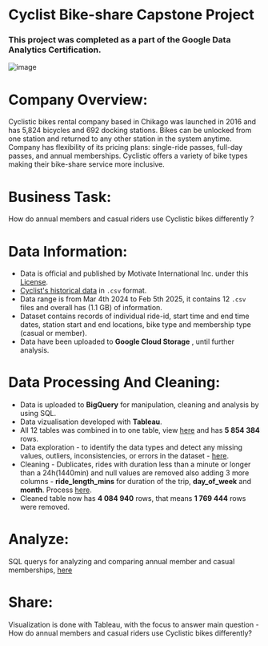 # Cyclist Bike-share Capstone Project
### This project was completed as a part of the Google Data Analytics Certification.
![image](https://miro.medium.com/v2/resize:fit:768/0*Udb72NivtDgfeetj.png)

# Company Overview:
Cyclistic bikes rental company based in Chikago was launched in 2016 and has 5,824  bicycles and 692 docking stations. Bikes can be unlocked from one station and returned to any other station in the
system anytime. Company has flexibility of its pricing plans: single-ride passes, full-day passes, and annual memberships. Cyclistic offers a variety of bike types making their bike-share service more inclusive.

# Business Task:
How do annual members and casual riders use Cyclistic bikes differently ?

# Data Information:

* Data is official and published by Motivate International Inc. under this [License](https://divvybikes.com/data-license-agreement).
* [Cyclist's historical data](https://divvy-tripdata.s3.amazonaws.com/index.html) in `.csv` format.
* Data range is from Mar 4th 2024 to Feb 5th 2025, it contains 12 `.csv` files and overall has (1.1 GB) of information.
* Dataset contains records of individual ride-id, start time and end time dates, station start and end locations, bike type and membership type (casual or member).
* Data have been uploaded to **Google Cloud Storage** , until further analysis.

# Data Processing And Cleaning:
* Data is uploaded to **BigQuery** for manipulation, cleaning and analysis by using SQL.
* Data vizualisation developed with **Tableau**.
* All 12 tables was combined in to one table, view [here](https://github.com/Aurimas-N/Cyclist-Bike-share-Analysis/blob/f2e546d9fddd832c3b12edb010a9e1cf7c257b0c/data_combining.sql) and has **5 854 384** rows.
* Data exploration - to identify the data types and detect any missing values, outliers, inconsistencies, or errors in the dataset - [here](https://github.com/Aurimas-N/Cyclist-Bike-share-Analysis/blob/4cbbd89066b61295bef09407de9d58886e90616a/data_exploration.sql).
* Cleaning - Dublicates, rides with duration less than a minute or longer than a 24h(1440min) and null values are removed also adding 3 more columns - **ride_length_mins** for duration of the trip, **day_of_week** and **month**. Process [here](https://github.com/Aurimas-N/Cyclist-Bike-share-Analysis/blob/4878652616e7a1d451aec11187f0fb815b4b0fe4/data_cleaning.sql).
* Cleaned table now has **4 084 940** rows, that means **1 769 444** rows were removed.

# Analyze:

SQL querys for analyzing and comparing annual member and casual memberships, [here](https://github.com/Aurimas-N/Cyclist-Bike-share-Analysis/blob/f7e49f0b269280f03d44226d8fac1c12923a3bd6/data_analysis.sql)

# Share:

Visualization is done with Tableau, with the focus to answer main question - How do annual members and casual riders use Cyclistic bikes differently?

